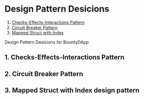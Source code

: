 # Design Pattern Desicions

1. [Checks-Effects-Interactions Pattern](#1-Checkers-Effects-Interactions-Pattern)
2. [Circuit Breaker Pattern](#2-Circuit-Breaker-Pattern)
3. [Mapped Struct with Index](#3-mapped-struct-with-index)

Design Pattern Desicions for BountyDApp

## 1. Checks-Effects-Interactions Pattern

## 2. Circuit Breaker Pattern

## 3. Mapped Struct with Index design pattern